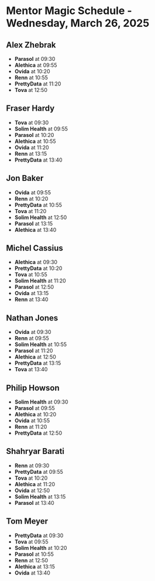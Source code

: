 # Mentor Magic Schedule - Wednesday, March 26, 2025

## Alex Zhebrak

- **Parasol** at 09:30
- **Alethica** at 09:55
- **Ovida** at 10:20
- **Renn** at 10:55
- **PrettyData** at 11:20
- **Tova** at 12:50

## Fraser Hardy

- **Tova** at 09:30
- **Solim Health** at 09:55
- **Parasol** at 10:20
- **Alethica** at 10:55
- **Ovida** at 11:20
- **Renn** at 13:15
- **PrettyData** at 13:40

## Jon Baker

- **Ovida** at 09:55
- **Renn** at 10:20
- **PrettyData** at 10:55
- **Tova** at 11:20
- **Solim Health** at 12:50
- **Parasol** at 13:15
- **Alethica** at 13:40

## Michel Cassius

- **Alethica** at 09:30
- **PrettyData** at 10:20
- **Tova** at 10:55
- **Solim Health** at 11:20
- **Parasol** at 12:50
- **Ovida** at 13:15
- **Renn** at 13:40

## Nathan Jones

- **Ovida** at 09:30
- **Renn** at 09:55
- **Solim Health** at 10:55
- **Parasol** at 11:20
- **Alethica** at 12:50
- **PrettyData** at 13:15
- **Tova** at 13:40

## Philip Howson

- **Solim Health** at 09:30
- **Parasol** at 09:55
- **Alethica** at 10:20
- **Ovida** at 10:55
- **Renn** at 11:20
- **PrettyData** at 12:50

## Shahryar Barati

- **Renn** at 09:30
- **PrettyData** at 09:55
- **Tova** at 10:20
- **Alethica** at 11:20
- **Ovida** at 12:50
- **Solim Health** at 13:15
- **Parasol** at 13:40

## Tom Meyer

- **PrettyData** at 09:30
- **Tova** at 09:55
- **Solim Health** at 10:20
- **Parasol** at 10:55
- **Renn** at 12:50
- **Alethica** at 13:15
- **Ovida** at 13:40

